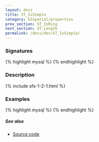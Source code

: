 ```yaml
---
layout: docs
title: ST_IsSimple
category: h2spatial/properties
prev_section: ST_IsRing
next_section: ST_Length
permalink: /docs/dev/ST_IsSimple/
---
```


### Signatures

{% highlight mysql %}
{% endhighlight %}

### Description



{% include sfs-1-2-1.html %}

### Examples

{% highlight mysql %}
{% endhighlight %}

##### See also

* [Source code](https://github.com/irstv/H2GIS/blob/master/h2spatial/src/main/java/org/h2gis/h2spatial/internal/function/spatial/properties/ST_IsSimple.java)
